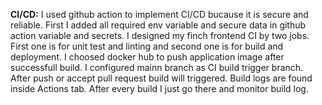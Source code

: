 **CI/CD:**
I used github action to implement CI/CD bucause it is secure and reliable. First I added all required env variable and secure data in github action variable and secrets.
I designed my finch frontend CI by two jobs. First one is for unit test and linting and second one is for build and deployment. I choosed docker hub to push application image after successfull build.
I configured mainn branch as CI build trigger branch. After push or accept pull request build will triggered. Build logs are found inside Actions tab. After every build I just go there and monitor build log.
